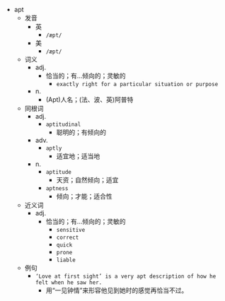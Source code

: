 - apt
  - 发音
    - 英
      - `/æpt/`
    - 美
      - `/æpt/`
  - 词义
    - adj.
      - 恰当的；有…倾向的；灵敏的
        - `exactly right for a particular situation or purpose`
    - n.
      - (Apt)人名；(法、波、英)阿普特
  - 同根词
    - adj.
      - `aptitudinal`
        - 聪明的；有倾向的
    - adv.
      - `aptly`
        - 适宜地；适当地
    - n.
      - `aptitude`
        - 天资；自然倾向；适宜
      - `aptness`
        - 倾向；才能；适合性
  - 近义词
    - adj.
      - 恰当的；有…倾向的；灵敏的
        - `sensitive`
        - `correct`
        - `quick`
        - `prone`
        - `liable`
  - 例句
    - `‘Love at first sight’ is a very apt description of how he felt when he saw her.`
      - 用“一见钟情”来形容他见到她时的感觉再恰当不过。

